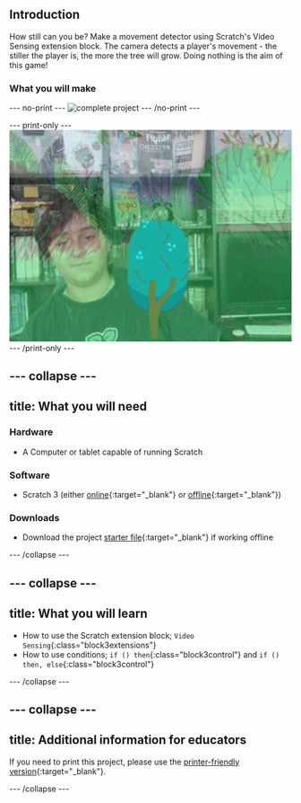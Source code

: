 ## Introduction

How still can you be? Make a movement detector using Scratch's Video Sensing extension block. The camera detects a player's movement - the stiller the player is, the more the tree will grow. Doing nothing is the aim of this game!

### What you will make

--- no-print ---
![complete project](images/showcase.gif)
--- /no-print ---

--- print-only ---
![complete project](images/showcase.png)
--- /print-only ---

--- collapse ---
---
title: What you will need
---
### Hardware

+ A Computer or tablet capable of running Scratch

### Software

+ Scratch 3 (either [online](https://scratch.mit.edu/){:target="_blank"} or [offline](https://scratch.mit.edu/download){:target="_blank"})

### Downloads

+ Download the project [starter file](http://rpf.io/p/en/grow-a-tree-get){:target="_blank"} if working offline

--- /collapse ---

--- collapse ---
---
title: What you will learn
---

+ How to use the Scratch extension block; `Video Sensing`{:class="block3extensions"}
+ How to use conditions; `if () then`{:class="block3control"} and `if () then, else`{:class="block3control"}

--- /collapse ---

--- collapse ---
---
title: Additional information for educators
---

If you need to print this project, please use the [printer-friendly version](https://projects.raspberrypi.org/en/projects/grow-a-tree/print){:target="_blank"}.

--- /collapse ---
